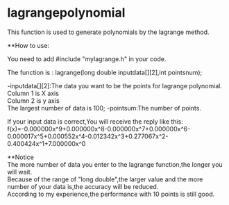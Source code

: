 # lagrangepolynomial
This function is used to generate polynomials by the lagrange method.

**How to use:

You need to add #include "mylagrange.h" in your code.

The function is :
lagrange(long double inputdata[][2],int pointsnum);

-inputdata[][2]:The data you want to be the points  for lagrange polynomial.
</br> Column 1 is X axis
</br> Column 2 is y axis
</br> The largest number of data is 100;
-pointsum:The number of points.

If your input data is correct,You will receive the reply like this:
</br>f(x)=-0.000000x^9+0.000000x^8-0.000000x^7+0.000000x^6-0.000017x^5+0.000552x^4-0.012342x^3+0.277067x^2-0.400424x^1+7.000000x^0

**Notice
</br>The more number of data you enter to the lagrange function,the longer you will wait.
</br>Because of the range of "long double",the larger value and the more number of your data is,the accuracy will be reduced.
</br>According to my experience,the performance with 10 points is still good.
